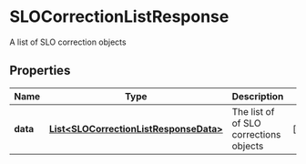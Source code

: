 

# SLOCorrectionListResponse

A list of  SLO correction objects
## Properties

Name | Type | Description | Notes
------------ | ------------- | ------------- | -------------
**data** | [**List&lt;SLOCorrectionListResponseData&gt;**](SLOCorrectionListResponseData.md) | The list of of SLO corrections objects |  [optional]



